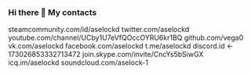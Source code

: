 ### Hi there 👋 My contacts

steamcommunity.com/id/aselockd
twitter.com/aselockd
youtube.com/channel/UCby1U7eVfQOccOYRU6kr1BQ
github.com/vega0
vk.com/aselockd
facebook.com/aselockd
t.me/aselockd
discord.id <- 173026853332713472
join.skype.com/invite/CncYs5bSiwGX
icq.im/aselockd
soundcloud.com/aselock-1

<!--
**vega0/vega0** is a ✨ _special_ ✨ repository because its `README.md` (this file) appears on your GitHub profile.

Here are some ideas to get you started:

- 🔭 I’m currently working on ...
- 🌱 I’m currently learning ...
- 👯 I’m looking to collaborate on ...
- 🤔 I’m looking for help with ...
- 💬 Ask me about ...
- 📫 How to reach me: ...
- 😄 Pronouns: ...
- ⚡ Fun fact:
-->
